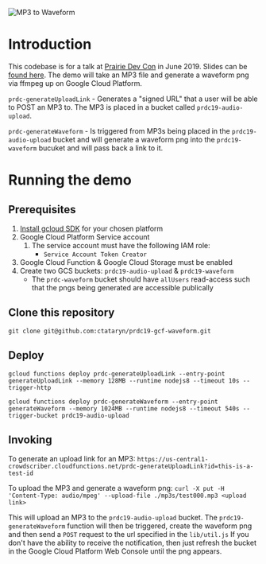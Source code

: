 ![MP3 to Waveform](/assets/images/mp3towaveform.png?raw=true "MP3 to Waveform")

# Introduction
This codebase is for a talk at [Prairie Dev Con](http://www.prairiedevcon.com/) in June 2019. Slides can be [found here](/slides/PrDC19%20-%20Google%20Cloud%20Functions.pdf?raw=true). The demo will take an MP3 file and generate a waveform png via ffmpeg up on Google Cloud Platform.

`prdc-generateUploadLink` - Generates a "signed URL" that a user will be able to POST an MP3 to. The MP3 is placed in a bucket called `prdc19-audio-upload`.

`prdc-generateWaveform` - Is triggered from MP3s being placed in the `prdc19-audio-upload` bucket and will generate a waveform png into the `prdc19-waveform` bucuket and will pass back a link to it.

# Running the demo

## Prerequisites

1. [Install gcloud SDK](https://cloud.google.com/sdk/docs/quickstarts) for your chosen platform
1. Google Cloud Platform Service account
   1. The service account must have the following IAM role:
      * `Service Account Token Creator`
1. Google Cloud Function & Google Cloud Storage must be enabled
1. Create two GCS buckets: `prdc19-audio-upload` & `prdc19-waveform`
   * The `prdc-waveform` bucket should have `allUsers` read-access such that the pngs being generated are accessible publically

## Clone this repository

`git clone git@github.com:ctataryn/prdc19-gcf-waveform.git`

## Deploy

`gcloud functions deploy prdc-generateUploadLink --entry-point generateUploadLink --memory 128MB --runtime nodejs8 --timeout 10s --trigger-http`

`gcloud functions deploy prdc-generateWaveform --entry-point generateWaveform --memory 1024MB --runtime nodejs8 --timeout 540s --trigger-bucket prdc19-audio-upload`

## Invoking

To generate an upload link for an MP3:
`https://us-central1-crowdscriber.cloudfunctions.net/prdc-generateUploadLink?id=this-is-a-test-id`

To upload the MP3 and generate a waveform png:
`curl -X put -H 'Content-Type: audio/mpeg' --upload-file ./mp3s/test000.mp3 <upload link>`

This will upload an MP3 to the `prdc19-audio-upload` bucket. The `prdc19-generateWaveform` function will
then be triggered, create the waveform png and then send a `POST` request to the url specified in the `lib/util.js`
If you don't have the ability to receive the notification, then just refresh the bucket in the Google Cloud
Platform Web Console until the png appears.

